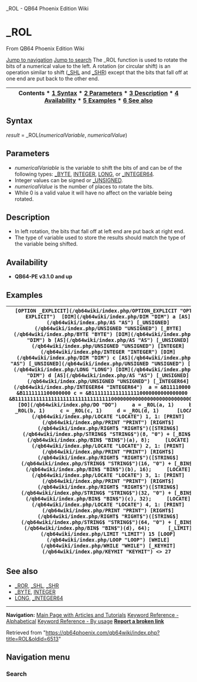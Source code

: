 


\_ROL - QB64 Phoenix Edition Wiki








# \_ROL



From QB64 Phoenix Edition Wiki



[Jump to navigation](#mw-head)
[Jump to search](#searchInput)
The \_ROL function is used to rotate the bits of a numerical value to the left. A rotation (or circular shift) is an operation similar to shift ([\_SHL](/qb64wiki/index.php/SHL "SHL") and [\_SHR](/qb64wiki/index.php/SHR "SHR")) except that the bits that fall off at one end are put back to the other end.


  






| Contents * [1 Syntax](#Syntax) * [2 Parameters](#Parameters) * [3 Description](#Description) * [4 Availability](#Availability) * [5 Examples](#Examples) * [6 See also](#See_also) |
| --- |


## Syntax


*result* = \_ROL(*numericalVariable*, *numericalValue*)
  




## Parameters


* *numericalVariable* is the variable to shift the bits of and can be of the following types: [\_BYTE](/qb64wiki/index.php/BYTE "BYTE"), [INTEGER](/qb64wiki/index.php/INTEGER "INTEGER"), [LONG](/qb64wiki/index.php/LONG "LONG"), or [\_INTEGER64](/qb64wiki/index.php/INTEGER64 "INTEGER64").
* Integer values can be signed or [\_UNSIGNED](/qb64wiki/index.php/UNSIGNED "UNSIGNED").
* *numericalValue* is the number of places to rotate the bits.
* While 0 is a valid value it will have no affect on the variable being rotated.


  




## Description


* In left rotation, the bits that fall off at left end are put back at right end.
* The type of variable used to store the results should match the type of the variable being shifted.


  




## Availability


* **QB64-PE v3.1.0 and up**


  




## Examples




| ``` [OPTION _EXPLICIT](/qb64wiki/index.php/OPTION_EXPLICIT "OPTION EXPLICIT")  [DIM](/qb64wiki/index.php/DIM "DIM") a [AS](/qb64wiki/index.php/AS "AS") [_UNSIGNED](/qb64wiki/index.php/UNSIGNED "UNSIGNED") [_BYTE](/qb64wiki/index.php/BYTE "BYTE") [DIM](/qb64wiki/index.php/DIM "DIM") b [AS](/qb64wiki/index.php/AS "AS") [_UNSIGNED](/qb64wiki/index.php/UNSIGNED "UNSIGNED") [INTEGER](/qb64wiki/index.php/INTEGER "INTEGER") [DIM](/qb64wiki/index.php/DIM "DIM") c [AS](/qb64wiki/index.php/AS "AS") [_UNSIGNED](/qb64wiki/index.php/UNSIGNED "UNSIGNED") [LONG](/qb64wiki/index.php/LONG "LONG") [DIM](/qb64wiki/index.php/DIM "DIM") d [AS](/qb64wiki/index.php/AS "AS") [_UNSIGNED](/qb64wiki/index.php/UNSIGNED "UNSIGNED") [_INTEGER64](/qb64wiki/index.php/INTEGER64 "INTEGER64")  a = &B11110000 b = &B1111111100000000 c = &B11111111111111110000000000000000 d = &B1111111111111111111111111111111100000000000000000000000000000000  [DO](/qb64wiki/index.php/DO "DO")     a = _ROL(a, 1)     b = _ROL(b, 1)     c = _ROL(c, 1)     d = _ROL(d, 1)      [LOCATE](/qb64wiki/index.php/LOCATE "LOCATE") 1, 1: [PRINT](/qb64wiki/index.php/PRINT "PRINT") [RIGHT$](/qb64wiki/index.php/RIGHT$ "RIGHT$")([STRING$](/qb64wiki/index.php/STRING$ "STRING$")(8, "0") + [_BIN$](/qb64wiki/index.php/BIN$ "BIN$")(a), 8);     [LOCATE](/qb64wiki/index.php/LOCATE "LOCATE") 2, 1: [PRINT](/qb64wiki/index.php/PRINT "PRINT") [RIGHT$](/qb64wiki/index.php/RIGHT$ "RIGHT$")([STRING$](/qb64wiki/index.php/STRING$ "STRING$")(16, "0") + [_BIN$](/qb64wiki/index.php/BIN$ "BIN$")(b), 16);     [LOCATE](/qb64wiki/index.php/LOCATE "LOCATE") 3, 1: [PRINT](/qb64wiki/index.php/PRINT "PRINT") [RIGHT$](/qb64wiki/index.php/RIGHT$ "RIGHT$")([STRING$](/qb64wiki/index.php/STRING$ "STRING$")(32, "0") + [_BIN$](/qb64wiki/index.php/BIN$ "BIN$")(c), 32);     [LOCATE](/qb64wiki/index.php/LOCATE "LOCATE") 4, 1: [PRINT](/qb64wiki/index.php/PRINT "PRINT") [RIGHT$](/qb64wiki/index.php/RIGHT$ "RIGHT$")([STRING$](/qb64wiki/index.php/STRING$ "STRING$")(64, "0") + [_BIN$](/qb64wiki/index.php/BIN$ "BIN$")(d), 64);      [_LIMIT](/qb64wiki/index.php/LIMIT "LIMIT") 15 [LOOP](/qb64wiki/index.php/LOOP "LOOP") [WHILE](/qb64wiki/index.php/WHILE "WHILE") [_KEYHIT](/qb64wiki/index.php/KEYHIT "KEYHIT") <> 27  ``` |
| --- |


  




## See also


* [\_ROR](/qb64wiki/index.php/ROR "ROR"), [\_SHL](/qb64wiki/index.php/SHL "SHL"), [\_SHR](/qb64wiki/index.php/SHR "SHR")
* [\_BYTE](/qb64wiki/index.php/BYTE "BYTE"), [INTEGER](/qb64wiki/index.php/INTEGER "INTEGER")
* [LONG](/qb64wiki/index.php/LONG "LONG"), [\_INTEGER64](/qb64wiki/index.php/INTEGER64 "INTEGER64")


  






---


**Navigation:**
[Main Page with Articles and Tutorials](/qb64wiki/index.php/Main_Page "Main Page")
[Keyword Reference - Alphabetical](/qb64wiki/index.php/Keyword_Reference_-_Alphabetical "Keyword Reference - Alphabetical")
[Keyword Reference - By usage](/qb64wiki/index.php/Keyword_Reference_-_By_usage "Keyword Reference - By usage")
**[Report a broken link](https://qb64phoenix.com/forum/showthread.php?tid=2800)**  





Retrieved from "<https://qb64phoenix.com/qb64wiki/index.php?title=ROL&oldid=6513>"




## Navigation menu








### Search





















